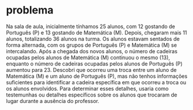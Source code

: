 # problema

Na sala de aula, inicialmente tínhamos 25 alunos, com 12 gostando de Português (P) e 13 gostando de Matemática (M). Depois, chegaram mais 11 alunos, totalizando 36 alunos na turma.
Os alunos estavam sentados de forma alternada, com os grupos de Português (P) e Matemática (M) se intercalando.
Após a chegada dos novos alunos, o número de cadeiras ocupadas pelos alunos de Matemática (M) continuou o mesmo (13), enquanto o número de cadeiras ocupadas pelos alunos de Português (P) aumentou para 23.
Descobri que ocorreu uma troca entre um aluno de Matemática (M) e um aluno de Português (P), mas não tenhos informações suficientes para identificar a cadeira específica em que ocorreu a troca ou os alunos envolvidos.
Para determinar esses detalhes, usaria como testemunhas ou detalhes específicos sobre os alunos que trocaram de lugar durante a ausência do professor.
